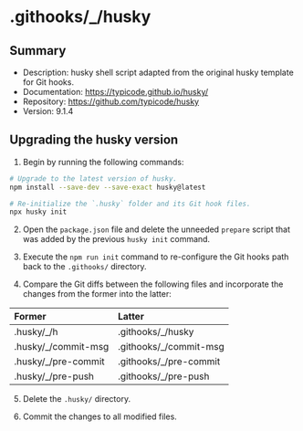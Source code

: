 # .githooks/\_/husky

## Summary

- Description: husky shell script adapted from the original husky template for Git hooks.
- Documentation: https://typicode.github.io/husky/
- Repository: https://github.com/typicode/husky
- Version: 9.1.4

## Upgrading the husky version

1. Begin by running the following commands:

```sh
# Upgrade to the latest version of husky.
npm install --save-dev --save-exact husky@latest

# Re-initialize the `.husky` folder and its Git hook files.
npx husky init
```

2. Open the `package.json` file and delete the unneeded `prepare` script that was added by the previous `husky init` command.

3. Execute the `npm run init` command to re-configure the Git hooks path back to the `.githooks/` directory.

4. Compare the Git diffs between the following files and incorporate the changes from the former into the latter:

| Former               | Latter                  |
| :------------------- | :---------------------- |
| .husky/\_/h          | .githooks/\_/husky      |
| .husky/\_/commit-msg | .githooks/\_/commit-msg |
| .husky/\_/pre-commit | .githooks/\_/pre-commit |
| .husky/\_/pre-push   | .githooks/\_/pre-push   |

5. Delete the `.husky/` directory.

6. Commit the changes to all modified files.
